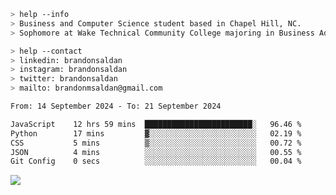 ````bash
> help --info
> Business and Computer Science student based in Chapel Hill, NC.
> Sophomore at Wake Technical Community College majoring in Business Administration.
````

````bash
> help --contact
> linkedin: brandonsaldan
> instagram: brandonsaldan
> twitter: brandonsaldan
> mailto: brandonmsaldan@gmail.com
````

<!--START_SECTION:waka-->

```txt
From: 14 September 2024 - To: 21 September 2024

JavaScript    12 hrs 59 mins  ████████████████████████░   96.46 %
Python        17 mins         ▓░░░░░░░░░░░░░░░░░░░░░░░░   02.19 %
CSS           5 mins          ▒░░░░░░░░░░░░░░░░░░░░░░░░   00.72 %
JSON          4 mins          ░░░░░░░░░░░░░░░░░░░░░░░░░   00.55 %
Git Config    0 secs          ░░░░░░░░░░░░░░░░░░░░░░░░░   00.04 %
```

<!--END_SECTION:waka-->

![](https://komarev.com/ghpvc/?username=brandonsaldan&color=6A8AFF)
